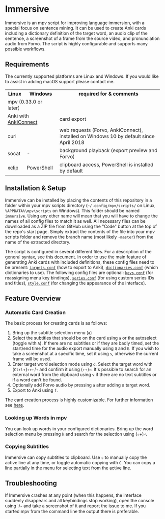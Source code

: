 # Immersive

Immersive is an mpv script for improving language immersion, with a special
focus on sentence mining. It can be used to create Anki cards including a
dictionary definition of the target word, an audio clip of the sentence, a
screenshot of a frame from the source video, and pronunciation audio from
Forvo. The script is highly configurable and supports many possible workflows.

## Requirements

The currently supported platforms are Linux and Windows. If you would like to
assist in adding macOS support please contact me.

<table>
	<tr>
		<th>Linux</th>
		<th>Windows</th>
		<th>required for & comments</th>
	</tr>
	<tr>
		<td colspan="2">mpv (0.33.0 or later)</td>
		<td></td>
	</tr>
	<tr>
		<td colspan="2">
			Anki with <a href="https://ankiweb.net/shared/info/2055492159">AnkiConnect</a>
		</td>
		<td>card export</td>
	</tr>
	<tr>
		<td colspan="2">curl</td>
		<td>web requests (Forvo, AnkiConnect), installed on Windows 10 by default since April 2018</td>
	</tr>
	<tr>
		<td>socat</td>
		<td>-</td>
		<td>background playback (export preview and Forvo)</td>
	</tr>
	<tr>
		<td>xclip</td>
		<td>PowerShell</td>
		<td>clipboard access, PowerShell is installed by default</td>
	</tr>
</table>

## Installation & Setup

Immersive can be installed by placing the contents of this repository in a
folder within your mpv scripts directory (`~/.config/mpv/scripts/` on Linux,
`%APPDATA%\mpv\scripts` on Windows). This folder should be named `immersive`.
Using any other name will mean that you will have to change the names of all
config files to match it as well. All necessary files can be downloaded as a
ZIP file from GitHub using the "Code" button at the top of the repo's start
page. Simply extract the contents of the file into your mpv scripts folder and
remove the branch name (most likely `-master`) from the name of the extracted
directory.

The script is configured in several different files. For a description of the
general syntax, see [this document](doc/config.md). In order to use the main
feature of generating Anki cards with included definitions, these config files
need to be present: [`targets.conf`](doc/targets.md) (how to export to Anki),
[`dictionaries.conf`](doc/dictionaries.md) (which dictionaries to use). The
following config files are optional: [`keys.conf`](doc/keys.md) (for
reassigning menu key bindings), [`series.conf`](doc/series.md) (for using
custom series IDs and titles), [`style.conf`](doc/style.md) (for changing the
appearance of the interface).

## Feature Overview

### Automatic Card Creation

The basic process for creating cards is as follows:

1. Bring up the subtitle selection menu (`a`)
2. Select the subtitles that should be on the card using `a` or the autoselect
(toggle with `A`). If there are no subtitles or if they are badly timed, set
the start/end time for the audio export manually using `Q` and `E`. If you
wish to take a screenshot at a specific time, set it using `s`, otherwise the
current frame will be used.
3. Enter target word selection mode using `d`. Select the target word with
(`Ctrl`+)`⇧`+`←`/`→` and confirm it using (`⇧`+)`⏎`. It's possible to search
for an external word from the clipboard using `v` if there are no text
subtitles or if a word can't be found.
4. Optionally add Forvo audio by pressing `a` after adding a target word.
5. Export to Anki using `f`.

The card creation process is highly customizable. For further information see
[here](doc/card-export.md).

### Looking up Words in mpv

You can look up words in your configured dictionaries. Bring up the word
selection menu by pressing `k` and search for the selection using (`⇧`+)`⏎`.

### Copying Subtitles

Immersive can copy subtitles to clipboard. Use `c` to manually copy the active
line at any time, or toggle automatic copying with `C`. You can copy a line
partially in the menu for selecting text from the active line.

## Troubleshooting

If Immersive crashes at any point (when this happens, the interface suddenly
disappears and all keybindings stop working), open the console using `ˋ`/`~`
and take a screenshot of it and report the issue to me. If you started mpv
from the command line the output there is preferable.
